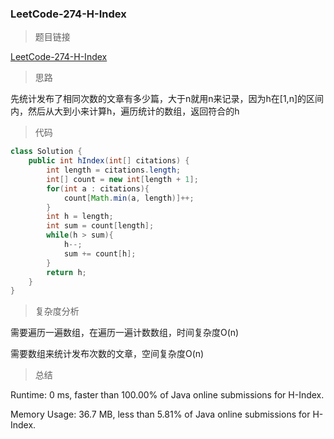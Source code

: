 ### LeetCode-274-H-Index

> 题目链接

[LeetCode-274-H-Index](https://leetcode.com/problems/h-index/)

> 思路

先统计发布了相同次数的文章有多少篇，大于n就用n来记录，因为h在[1,n]的区间内，然后从大到小来计算h，遍历统计的数组，返回符合的h

> 代码

```java
class Solution {
    public int hIndex(int[] citations) {
        int length = citations.length;
        int[] count = new int[length + 1];
        for(int a : citations){
            count[Math.min(a, length)]++;
        }
        int h = length;
        int sum = count[length];
        while(h > sum){
            h--;
            sum += count[h];
        }
        return h;
    }
}
```

> 复杂度分析

需要遍历一遍数组，在遍历一遍计数数组，时间复杂度O(n)

需要数组来统计发布次数的文章，空间复杂度O(n)

> 总结

Runtime: 0 ms, faster than 100.00% of Java online submissions for H-Index.

Memory Usage: 36.7 MB, less than 5.81% of Java online submissions for H-Index.
